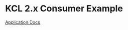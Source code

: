 # KCL 2.x Consumer Example

[Application Docs](https://docs.aws.amazon.com/streams/latest/dev/tutorial-stock-data-kplkcl2.html)
